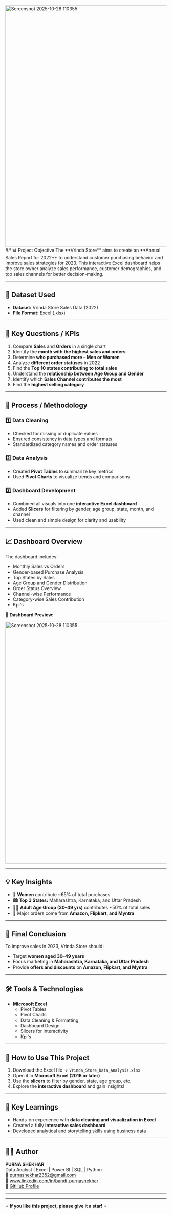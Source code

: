 <img width="1848" height="752" alt="Screenshot 2025-10-28 110355" src="https://github.com/user-attachments/assets/32dbeb2f-2433-48ed-9965-2cf4a00abe6e" />
## 📊 Project Objective
The **Vrinda Store** aims to create an **Annual Sales Report for 2022** to understand customer purchasing behavior and improve sales strategies for 2023.  
This interactive Excel dashboard helps the store owner analyze sales performance, customer demographics, and top sales channels for better decision-making.

---

## 📁 Dataset Used
- **Dataset:** Vrinda Store Sales Data (2022)
- **File Format:** Excel (.xlsx)

---

## 🎯 Key Questions / KPIs
1. Compare **Sales** and **Orders** in a single chart  
2. Identify the **month with the highest sales and orders**  
3. Determine **who purchased more – Men or Women**  
4. Analyze **different order statuses** in 2022  
5. Find the **Top 10 states contributing to total sales**  
6. Understand the **relationship between Age Group and Gender**  
7. Identify which **Sales Channel contributes the most**  
8. Find the **highest selling category**

---

## 🧩 Process / Methodology

### 1️⃣ Data Cleaning
- Checked for missing or duplicate values  
- Ensured consistency in data types and formats  
- Standardized category names and order statuses

### 2️⃣ Data Analysis
- Created **Pivot Tables** to summarize key metrics  
- Used **Pivot Charts** to visualize trends and comparisons  

### 3️⃣ Dashboard Development
- Combined all visuals into one **interactive Excel dashboard**  
- Added **Slicers** for filtering by gender, age group, state, month, and channel  
- Used clean and simple design for clarity and usability  

---

## 📈 Dashboard Overview
The dashboard includes:
- Monthly Sales vs Orders  
- Gender-based Purchase Analysis  
- Top States by Sales  
- Age Group and Gender Distribution  
- Order Status Overview  
- Channel-wise Performance  
- Category-wise Sales Contribution
- Kpi's

📸 **Dashboard Preview:**
<!-- <img width="1842" height="748" alt="Dashboard image" src="https://github.com/user-attachments/assets/5bbc4304-e370-4d48-bdb1-959bb1b92839" /> -->
<!-- <img width="1862" height="805" alt="image" src="https://github.com/user-attachments/assets/05515e52-24f7-44f0-93ba-69a524a28c12" />
-->
<img width="1848" height="752" alt="Screenshot 2025-10-28 110355" src="https://github.com/user-attachments/assets/b08c89c8-8178-42f9-9ba6-410d684f4902" />



---

## 💡 Key Insights
- 👩 **Women** contribute ~65% of total purchases  
- 🏙️ **Top 3 States:** Maharashtra, Karnataka, and Uttar Pradesh  
- 👨‍🦳 **Adult Age Group (30–49 yrs)** contributes ~50% of total sales  
- 🛒 Major orders come from **Amazon, Flipkart, and Myntra**

---

## 🧠 Final Conclusion
To improve sales in 2023, Vrinda Store should:
- Target **women aged 30–49 years**  
- Focus marketing in **Maharashtra, Karnataka, and Uttar Pradesh**  
- Provide **offers and discounts** on **Amazon, Flipkart, and Myntra**

---

## 🛠️ Tools & Technologies
- **Microsoft Excel**
  - Pivot Tables  
  - Pivot Charts  
  - Data Cleaning & Formatting  
  - Dashboard Design  
  - Slicers for Interactivity
  - Kpi's

---

## 🚀 How to Use This Project
1. Download the Excel file → `Vrinda_Store_Data_Analysis.xlsx`  
2. Open it in **Microsoft Excel (2016 or later)**  
3. Use the **slicers** to filter by gender, state, age group, etc.  
4. Explore the **interactive dashboard** and gain insights!

---

## 📘 Key Learnings
- Hands-on experience with **data cleaning and visualization in Excel**  
- Created a fully **interactive sales dashboard**  
- Developed analytical and storytelling skills using business data  

---

## 👨‍💻 Author
**PURNA SHEKHAR**  
Data Analyst | Excel | Power BI | SQL | Python  
📧 purnashekhar2352@gmail.com  
🔗 www.linkedin.com/in/bandi-purnashekhar  
🔗 [GitHub Profile](https://github.com/purnashekhar)

---


---

⭐ **If you like this project, please give it a star!** ⭐
